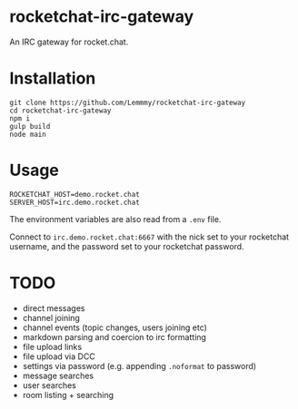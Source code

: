 # rocketchat-irc-gateway

An IRC gateway for rocket.chat.

# Installation

```
git clone https://github.com/Lemmmy/rocketchat-irc-gateway
cd rocketchat-irc-gateway
npm i
gulp build
node main
```

# Usage

```
ROCKETCHAT_HOST=demo.rocket.chat
SERVER_HOST=irc.demo.rocket.chat
```

The environment variables are also read from a `.env` file.

Connect to `irc.demo.rocket.chat:6667` with the nick set to your rocketchat username, and the password set to your rocketchat password.

# TODO

- direct messages
- channel joining
- channel events (topic changes, users joining etc)
- markdown parsing and coercion to irc formatting
- file upload links
- file upload via DCC
- settings via password (e.g. appending `.noformat` to password)
- message searches
- user searches
- room listing + searching